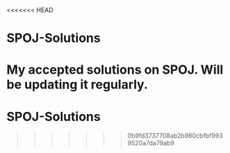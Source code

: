 <<<<<<< HEAD
# SPOJ-Solutions
My accepted solutions on SPOJ. Will be updating it regularly.
=======
# SPOJ-Solutions
>>>>>>> 0b9fd3737708ab2b980cbfbf9939520a7da79ab9
